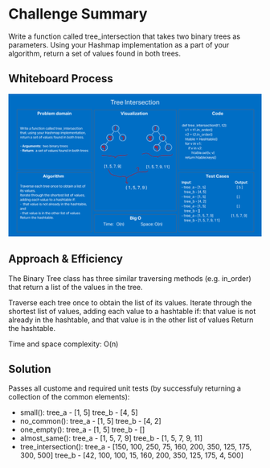 # Challenge Summary

Write a function called tree_intersection that takes two binary trees as parameters.
Using your Hashmap implementation as a part of your algorithm, return a set of values found in both trees.

## Whiteboard Process
![Tree intersection w/b](treeIntersection.png)

## Approach & Efficiency

The Binary Tree class has three similar traversing methods (e.g. in_order) that return a list of the values in the tree.

Traverse each tree once to obtain the list of its values.
Iterate through the shortest list of values, adding each value to a hashtable if:
  that value is not already in the hashtable, and
  that value is in the other list of values
Return the hashtable.

Time and space complexity: O(n)

## Solution

Passes all custome and required unit tests (by successfuly returning a collection of the common elements):

- small():
    tree_a - [1, 5]
    tree_b - [4, 5]
- no_common():
    tree_a - [1, 5]
    tree_b - [4, 2]
- one_empty():
    tree_a - [1, 5]
    tree_b - []
- almost_same():
    tree_a - [1, 5, 7, 9]
    tree_b - [1, 5, 7, 9, 11]
- tree_intersection():
    tree_a - [150, 100, 250, 75, 160, 200, 350, 125, 175, 300, 500]
    tree_b - [42, 100, 100, 15, 160, 200, 350, 125, 175, 4, 500]

